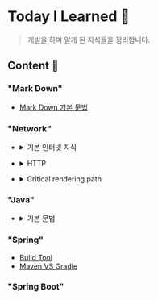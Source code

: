 # Today I Learned 📁

> 개발을 하며 알게 된 지식들을 정리합니다.

## **Content 📃**

### **"Mark Down"**

- [Mark Down 기본 문법](./MarkDown/MarkDownBasic/README.md)

### **"Network"**

- <details>
    <summary>기본 인터넷 지식</summary>
    <div markdown="1">
    
    - [인터넷은 어떻게 동작하는가? - Web 개발 학습하기 | MDN](https://developer.mozilla.org/ko/docs/Learn/Common_questions/How_does_the_Internet_work)
    
    - [웹의 동작 방식 - Web 개발 학습하기 | MDN](https://developer.mozilla.org/ko/docs/Learn/Getting_started_with_the_web/How_the_Web_works)

  - [웹페이지, 웹사이트, 웹서버 그리고 검색엔진의 차이는 무엇일까요? - Web 개발 학습하기 | MDN](https://developer.mozilla.org/ko/docs/Learn/Common_questions/Pages_sites_servers_and_search_engines)

  - [What is a URL? - Web 개발 학습하기 | MDN](https://developer.mozilla.org/ko/docs/Learn/Common_questions/What_is_a_URL)

  - [What is a domain name? - Web 개발 학습하기 | MDN](https://developer.mozilla.org/ko/docs/Learn/Common_questions/What_is_a_domain_name)

    </div>
  </details>

  - <details>
    <summary>HTTP</summary>
    <div markdown="1">
      
      - [HTTP | MDN](https://developer.mozilla.org/ko/docs/Web/HTTP)

    - [HTTP/HTTPS](./https/README.md)

      </div>
    </details>

    - <details>
      <summary>Critical rendering path</summary>
      <div markdown="1">

      - [중요 렌더링 경로 - Web Performance | MDN](https://developer.mozilla.org/ko/docs/Web/Performance/Critical_rendering_path)

      - [DOM 소개 - Web API | MDN](https://developer.mozilla.org/ko/docs/Web/API/Document_Object_Model/Introduction)

      - [렌더 트리(Render Tree), CRP(Critical Rendering Path)](https://onlydev.tistory.com/9)

        </div>
      </details>

### **"Java"**

- <details>
    <summary>기본 문법</summary>
      <div markdown="1">
      </div>
  </details>

### **"Spring"**

- [Bulid Tool](./Spring/BulidTool/README.md)
- [Maven VS Gradle](./Spring/MavenVSGradle/README.md)

### **"Spring Boot"**

